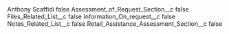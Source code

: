 <?xml version="1.0" encoding="UTF-8"?>
<CustomMetadata xmlns="http://soap.sforce.com/2006/04/metadata" xmlns:xsi="http://www.w3.org/2001/XMLSchema-instance" xmlns:xsd="http://www.w3.org/2001/XMLSchema">
    <label>Anthony Scaffidi</label>
    <protected>false</protected>
    <values>
        <field>Assessment_of_Request_Section__c</field>
        <value xsi:type="xsd:boolean">false</value>
    </values>
    <values>
        <field>Files_Related_List__c</field>
        <value xsi:type="xsd:boolean">false</value>
    </values>
    <values>
        <field>Information_On_request__c</field>
        <value xsi:type="xsd:boolean">false</value>
    </values>
    <values>
        <field>Notes_Related_List__c</field>
        <value xsi:type="xsd:boolean">false</value>
    </values>
    <values>
        <field>Retail_Assistance_Assessment_Section__c</field>
        <value xsi:type="xsd:boolean">false</value>
    </values>
</CustomMetadata>
